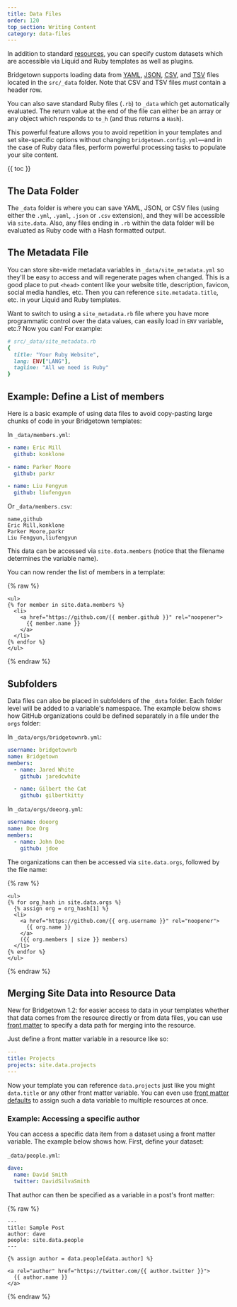 ```yaml
---
title: Data Files
order: 120
top_section: Writing Content
category: data-files
---
```


In addition to standard [resources](/docs/resources), you can specify custom datasets which are accessible via Liquid and Ruby templates as well as plugins.

Bridgetown supports loading data from [YAML](http://yaml.org/), [JSON](http://www.json.org/), [CSV](https://en.wikipedia.org/wiki/Comma-separated_values), and [TSV](https://en.wikipedia.org/wiki/Tab-separated_values) files located in the `src/_data` folder. Note that CSV and TSV files *must* contain a header row.

You can also save standard Ruby files (`.rb`) to `_data` which get automatically evaluated. The return value at the end of the file can either be an array or any object which responds to `to_h` (and thus returns a `Hash`).

This powerful feature allows you to avoid repetition in your templates and set site-specific options without changing `bridgetown.config.yml`—and in the case of Ruby data files, perform powerful processing tasks to populate your site content.

{{ toc }}

## The Data Folder

The `_data` folder is where you can save YAML, JSON, or CSV files (using either the `.yml`, `.yaml`, `.json` or `.csv` extension), and they will be accessible via `site.data`. Also, any files ending in `.rb` within the data folder will be evaluated as Ruby code with a Hash formatted output.

## The Metadata File

You can store site-wide metadata variables in `_data/site_metadata.yml` so they'll be easy to access and will regenerate pages when changed. This is a good place to put `<head>` content like your website title, description, favicon, social media handles, etc. Then you can reference `site.metadata.title`, etc. in your Liquid and Ruby templates.

Want to switch to using a `site_metadata.rb` file where you have more programmatic control over the data values, can easily load in `ENV` variable, etc.? Now you can! For example:

```ruby
# src/_data/site_metadata.rb
{
  title: "Your Ruby Website",
  lang: ENV["LANG"],
  tagline: "All we need is Ruby"
}
```

## Example: Define a List of members

Here is a basic example of using data files to avoid copy-pasting large chunks of code in your Bridgetown templates:

In `_data/members.yml`:

```yaml
- name: Eric Mill
  github: konklone

- name: Parker Moore
  github: parkr

- name: Liu Fengyun
  github: liufengyun
```

Or `_data/members.csv`:

```
name,github
Eric Mill,konklone
Parker Moore,parkr
Liu Fengyun,liufengyun
```

This data can be accessed via `site.data.members` (notice that the filename determines the variable name).

You can now render the list of members in a template:

{% raw %}
```liquid
<ul>
{% for member in site.data.members %}
  <li>
    <a href="https://github.com/{{ member.github }}" rel="noopener">
      {{ member.name }}
    </a>
  </li>
{% endfor %}
</ul>
```
{% endraw %}

## Subfolders

Data files can also be placed in subfolders of the `_data` folder. Each folder level will be added to a variable's namespace. The example below shows how GitHub organizations could be defined separately in a file under the `orgs` folder:

In `_data/orgs/bridgetownrb.yml`:

```yaml
username: bridgetownrb
name: Bridgetown
members:
  - name: Jared White
    github: jaredcwhite

  - name: Gilbert the Cat
    github: gilbertkitty
```

In `_data/orgs/doeorg.yml`:

```yaml
username: doeorg
name: Doe Org
members:
  - name: John Doe
    github: jdoe
```

The organizations can then be accessed via `site.data.orgs`, followed by the file name:

{% raw %}
```liquid
<ul>
{% for org_hash in site.data.orgs %}
  {% assign org = org_hash[1] %}
  <li>
    <a href="https://github.com/{{ org.username }}" rel="noopener">
      {{ org.name }}
    </a>
    ({{ org.members | size }} members)
  </li>
{% endfor %}
</ul>
```
{% endraw %}

## Merging Site Data into Resource Data

New for Bridgetown 1.2: for easier access to data in your templates whether that data comes from the resource directly or from data files, you can use [front matter](/docs/front-matter/) to specify a data path for merging into the resource.

Just define a front matter variable in a resource like so:

```yaml
---
title: Projects
projects: site.data.projects
---
```

Now your template you can reference `data.projects` just like you might `data.title` or any other front matter variable. You can even use [front matter defaults](/docs/content/front-matter-defaults/) to assign such a data variable to multiple resources at once.

### Example: Accessing a specific author

You can access a specific data item from a dataset using a front matter variable. The example below shows how. First, define your dataset:

`_data/people.yml`:

```yaml
dave:
  name: David Smith
  twitter: DavidSilvaSmith
```

That author can then be specified as a variable in a post's front matter:

{% raw %}
```liquid
---
title: Sample Post
author: dave
people: site.data.people
---

{% assign author = data.people[data.author] %}

<a rel="author" href="https://twitter.com/{{ author.twitter }}">
  {{ author.name }}
</a>
```
{% endraw %}
